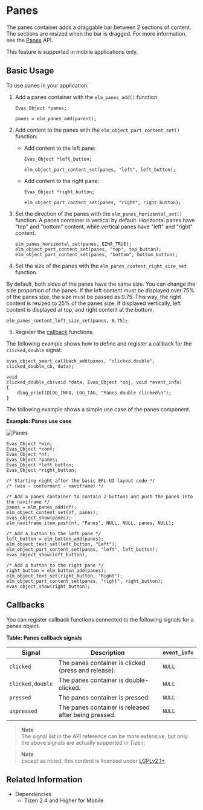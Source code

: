 # Panes

The panes container adds a draggable bar between 2 sections of content. The sections are resized when the bar is dragged. For more information, see the [Panes](../../../api/mobile/latest/group__Elm__Panes.html) API.

This feature is supported in mobile applications only.

## Basic Usage

To use panes in your application:

1. Add a panes container with the `elm_panes_add()` function:

   ```
   Evas_Object *panes;

   panes = elm_panes_add(parent);
   ```

2. Add content to the panes with the `elm_object_part_content_set()` function:

   - Add content to the left pane:

     ```
     Evas_Object *left_button;

     elm_object_part_content_set(panes, "left", left_button);
     ```

   - Add content to the right pane:

     ```
     Evas_Object *right_button;

     elm_object_part_content_set(panes, "right", right_button);
     ```

3. Set the direction of the panes with the `elm_panes_horizontal_set()` function. A panes container is vertical by default. Horizontal panes have "top" and "bottom" content, while vertical panes have "left" and "right" content.

   ```
   elm_panes_horizontal_set(panes, EINA_TRUE);
   elm_object_part_content_set(panes, "top", top_button);
   elm_object_part_content_set(panes, "bottom", bottom_button);
   ```

4. Set the size of the panes with the `elm_panes_content_right_size_set` function.  

 By default, both sides of the panes have the same size. You can change the size proportion of the panes. If the left content must be displayed over 75% of the panes size, the size must be passed as 0.75. This way, the right content is resized to 25% of the panes size. If displayed vertically, left content is displayed at top, and right content at the bottom.

   ```
   elm_panes_content_left_size_set(panes, 0.75);
   ```

5. Register the [callback](#callbacks) functions.  

 The following example shows how to define and register a callback for the `clicked,double` signal:

   ```
   evas_object_smart_callback_add(panes, "clicked,double", clicked_double_cb, data);

   void
   clicked_double_cb(void *data, Evas_Object *obj, void *event_info)
   {
       dlog_print(DLOG_INFO, LOG_TAG, "Panes double clicked\n");
   }
   ```

The following example shows a simple use case of the panes component.

**Example: Panes use case**

 ![Panes](./media/panes1.png)

```
Evas_Object *win;
Evas_Object *conf;
Evas_Object *nf;
Evas_Object *panes;
Evas_Object *left_button;
Evas_Object *right_button;

/* Starting right after the basic EFL UI layout code */
/* (win - conformant - naviframe) */

/* Add a panes container to contain 2 buttons and push the panes into the naviframe */
panes = elm_panes_add(nf);
elm_object_content_set(nf, panes);
evas_object_show(panes);
elm_naviframe_item_push(nf, "Panes", NULL, NULL, panes, NULL);

/* Add a button to the left pane */
left_button = elm_button_add(panes);
elm_object_text_set(left_button, "Left");
elm_object_part_content_set(panes, "left", left_button);
evas_object_show(left_button);

/* Add a button to the right pane */
right_button = elm_button_add(panes);
elm_object_text_set(right_button, "Right");
elm_object_part_content_set(panes, "right", right_button);
evas_object_show(right_button);
```

## Callbacks

You can register callback functions connected to the following signals for a panes object.

**Table: Panes callback signals**

| Signal           | Description                              | `event_info` |
|----------------|----------------------------------------|------------|
| `clicked`        | The panes container is clicked (press and release). | `NULL`       |
| `clicked,double` | The panes container is double-clicked.   | `NULL`       |
| `pressed`        | The panes container is pressed.          | `NULL`       |
| `unpressed`      | The panes container is released after being pressed. | `NULL`       |

> **Note**  
> The signal list in the API reference can be more extensive, but only the above signals are actually supported in Tizen.

> **Note**  
> Except as noted, this content is licensed under [LGPLv2.1+](http://opensource.org/licenses/LGPL-2.1).

## Related Information
- Dependencies
  - Tizen 2.4 and Higher for Mobile
